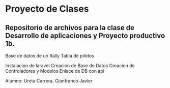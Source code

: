 # Proyecto de Clases

Repositorio de archivos para la clase de Desarrollo de aplicaciones y Proyecto productivo 1b.
---
Base de datos de un Rally
Tabla de pilotos

Instalacion de laravel
Creacion de Base de Datos
Creacion de Controladores y Modelos
Enlace de DB con api

Alumno: Ureta Carrera. Gianfranco Javier